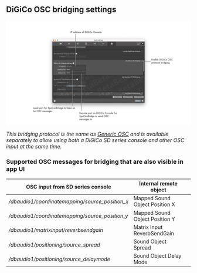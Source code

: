 ## DiGiCo OSC bridging settings

![Showreel.021.png](../Showreel/Showreel.021.png "DiGiCo OSC bridging settings")

_This bridging protocol is the same as [Generic OSC](GenericOSC.md) and is available separately to allow using both a DiGiCo SD series console and other OSC input at the same time._


### Supported OSC messages for bridging that are also visible in app UI

| OSC input from SD series console | Internal remote object | |
| -- | -- | -- |
| _/dbaudio1/coordinatemapping/source_position_x_ | Mapped Sound Object Position X      |  |
| _/dbaudio1/coordinatemapping/source_position_y_ | Mapped Sound Object Position Y      |  |
| _/dbaudio1/matrixinput/reverbsendgain_ | Matrix Input ReverbSendGain          |  |
| _/dbaudio1/positioning/source_spread_ | Sound Object Spread                  |  |
| _/dbaudio1/positioning/source_delaymode_ | Sound Object Delay Mode              |  |